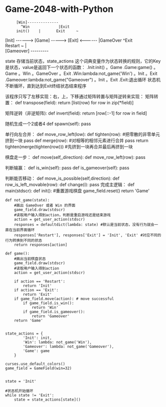 # Game-2048-with-Python
		 [Win]--------------
		   ^Win	            |Exit
         init()    |	   Exit	    ~
[Init]  ------>  [Game]  ----->   [Exit]
	<------	   |GameOver	    ^Exit		
	 Restart   ~		    |	
		 [Gameover] ---------
 
state 存储当前状态，state_actions 这个词典变量作为状态转换的规则，它的Key是状态，value是返回下一个状态的函数：
	.Init:init()
		。Game
	.Game:game()
		。Game
		。Win
		。GameOver
		。Exit
	.Win:lambda:not_game('Win')
		。Init
		。Exit
	.Gameover:lambda:not_game("Gameover")
		。Init
		。Exit
	.Exit:退出循环
状态机不断循环，直到达到Exit终结状态结束程序

该程序只写了左移实现：右，上，下移通过矩阵转置与矩阵逆转来实现：
矩阵转置：
def transpose(field):
	return [list(row) for row in zip(*field)]

矩阵逆转（非逆矩阵):
def invert(field):
	return [row[::-1] for row in field]

随机生成一个2或者4
def spawn(self):
	pass

单行向左合并：
def move_row_left(low):
	def tighten(row): #把零散的非零单元挤到一块
		pass
	def merge(row):   #对相等的相邻元素进行合并
		pass
	return tighten(merge(tighten(row))) #先挤到一块再合并最后再挤到一块

棋盘走一步：
def move(self,,direction):
	def move_row_left(row):
		pass

判断输赢：
def is_win(self):
	pass
def is_gameover(self):
	pass

判断能否移动：
def move_is_possible(self,direction):
	def row_is_left_movable(row):
		def change(i):
			pass
完成主逻辑：
def main(stdscr):
    def init():
        #重置游戏棋盘
        game_field.reset()
        return 'Game'

    def not_game(state):
        #画出 GameOver 或者 Win 的界面
        game_field.draw(stdscr)
        #读取用户输入得到action，判断是重启游戏还是结束游戏
        action = get_user_action(stdscr)
        responses = defaultdict(lambda: state) #默认是当前状态，没有行为就会一直在当前界面循环
        responses['Restart'], responses['Exit'] = 'Init', 'Exit' #对应不同的行为转换到不同的状态
        return responses[action]

    def game():
        #画出当前棋盘状态
        game_field.draw(stdscr)
        #读取用户输入得到action
        action = get_user_action(stdscr)

        if action == 'Restart':
            return 'Init'
        if action == 'Exit':
            return 'Exit'
        if game_field.move(action): # move successful
            if game_field.is_win():
                return 'Win'
            if game_field.is_gameover():
                return 'Gameover'
        return 'Game'


    state_actions = {
            'Init': init,
            'Win': lambda: not_game('Win'),
            'Gameover': lambda: not_game('Gameover'),
            'Game': game
        }

    curses.use_default_colors()
    game_field = GameField(win=32)


    state = 'Init'

    #状态机开始循环
    while state != 'Exit':
        state = state_actions[state]()
